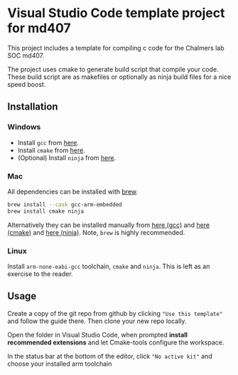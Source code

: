 # Visual Studio Code template project for md407

This project includes a template for compiling c code for the Chalmers lab SOC md407.

The project uses cmake to generate build script that compile your code. These build script are as makefiles or optionally as ninja build files for a nice speed boost.

## Installation

### Windows

- Install `gcc` from [here](https://developer.arm.com/tools-and-software/open-source-software/developer-tools/gnu-toolchain/gnu-rm/downloads).
- Install `cmake` from [here](https://cmake.org/download/).
- (Optional) Install `ninja` from [here](https://github.com/ninja-build/ninja/releases).

### Mac

All dependencies can be installed with [brew](https://brew.sh).

```sh
brew install --cask gcc-arm-embedded
brew install cmake ninja
```

Alternatively they can be installed manually from [here (gcc)](https://developer.arm.com/tools-and-software/open-source-software/developer-tools/gnu-toolchain/gnu-rm/downloads) and [here (cmake)](https://cmake.org/download/) and [here (ninja)](https://github.com/ninja-build/ninja/releases). Note, `brew` is highly recommended.

### Linux

Install `arm-none-eabi-gcc` toolchain, `cmake` and `ninja`. This is left as an exercise to the reader.

## Usage

Create a copy of the git repo from github by clicking `"Use this template"` and follow the guide there. Then clone your new repo locally.

Open the folder in Visual Studio Code, when prompted **install recommended extensions** and let Cmake-tools configure the workspace.

In the status bar at the bottom of the editor, click `"No active kit"` and choose your installed arm toolchain
